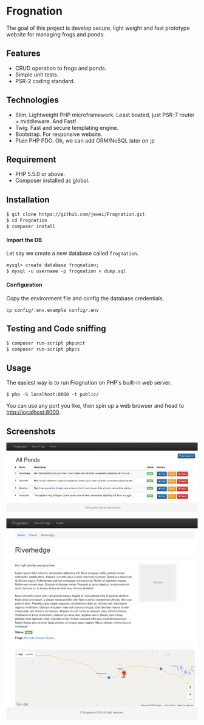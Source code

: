 # Frognation

The goal of this project is develop secure, light weight and fast prototype website for managing frogs and ponds.

## Features

* CRUD operation to frogs and ponds.
* Simple unit tests.
* PSR-2 coding standard.

## Technologies

* Slim. Lightweight PHP microframework. Least boated, just PSR-7 router + middleware. And Fast!
* Twig. Fast and secure templating engine.
* Bootstrap. For responsive website.
* Plain PHP PDO. Oh, we can add ORM/NoSQL later on ;p

## Requirement

* PHP 5.5.0 or above.
* Composer installed as global.

## Installation

    $ git clone https://github.com/jewei/Frognation.git
    $ cd Frognation
    $ composer install

#### Import the DB

Let say we create a new database called `frognation`.

    mysql> create database frognation;
    $ mysql -u username -p frognation < dump.sql

#### Configuration

Copy the environment file and config the database credentials.

    cp config/.env.example config/.env

## Testing and Code sniffing

    $ composer run-script phpunit
    $ composer run-script phpcs

## Usage

The easiest way is to run Frognation on PHP's built-in web server.

    $ php -S localhost:8000 -t public/

You can use any port you like, then spin up a web browser and head to [http://localhost:8000](http://localhost:8000).

## Screenshots

![Ponds Listing](https://raw.githubusercontent.com/jewei/Frognation/master/resources/all_ponds.png)

![A Pond](https://raw.githubusercontent.com/jewei/Frognation/master/resources/pond.png)
